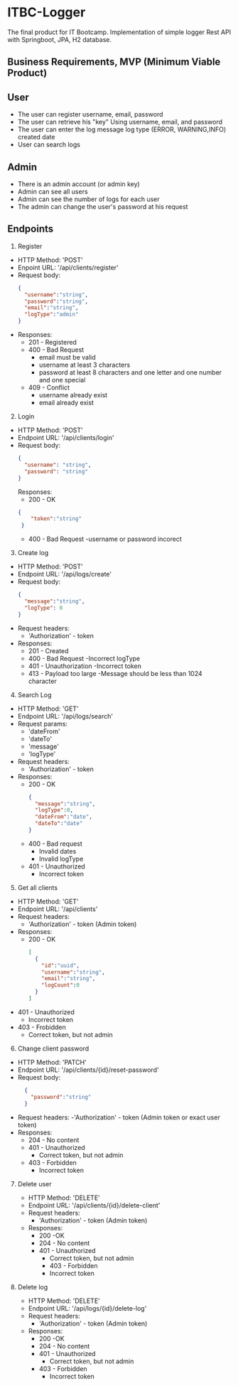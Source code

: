 # ITBC-Logger
The final product for IT Bootcamp. Implementation of simple logger Rest API with Springboot, JPA, H2 database. 

## Business Requirements, MVP (Minimum Viable Product)
## User
- The user can register
username, email, password
- The user can retrieve his "key"
Using username, email, and password
- The user can enter the log
message
log type (ERROR, WARNING,INFO)
created date
- User can search logs

## Admin
- There is an admin account (or admin key)
- Admin can see all users
- Admin can see the number of logs for each user
- The admin can change the user's password at his request

## Endpoints

1. Register
  - HTTP Method: 'POST'
  - Enpoint URL: '/api/clients/register'
  - Request body:
    ```json
    {
      "username":"string",
      "password":"string",
      "email":"string",
      "logType":"admin"
    }
    ```
  - Responses:
    - 201 - Registered
    - 400 - Bad Request
      - email must be valid
      - username at least 3 characters
      - password at least 8 characters and one letter and one number and one special
    - 409 - Conflict
        - username already exist
        - email already exist

2. Login
  - HTTP Method: 'POST'
  - Endpoint URL: '/api/clients/login'
  - Request body:
    ```json
    {
      "username": "string",
      "password": "string"
    }
    ```
    Responses:
      - 200 - OK
      ```json
      {
          "token":"string"
       }
      ```
      - 400 - Bad Request
        -username or password incorect

3. Create log
  - HTTP Method: 'POST'
  - Endpoint URL: '/api/logs/create'
  - Request body:
    ```json
    {
      "message":"string",
      "logType": 0
    }
    ```
  - Request headers:
     - 'Authorization' - token
  - Responses:
     - 201 - Created
     - 400 - Bad Request
       -Incorrect logType
     - 401 - Unauthorization
        -Incorrect token
     - 413 - Payload too large
        -Message should be less than 1024 character
4. Search Log
  - HTTP Method: 'GET'
  - Endpoint URL: '/api/logs/search'
  - Request params:
    - 'dateFrom'
    - 'dateTo'
    - 'message'
    - 'logType'
  - Request headers:
    - 'Authorization' - token
  - Responses:
    - 200 - OK
      ```json 
      {
        "message":"string",
        "logType":0,
        "dateFrom":"date",
        "dateTo":"date"
      }
      ```
    - 400 - Bad request 
      - Invalid dates 
      - Invalid logType
    - 401 - Unauthorized 
      - Incorrect token
5. Get all clients
  - HTTP Method: 'GET'
  - Endpoint URL: '/api/clients'
  - Request headers:
    - 'Authorization' - token (Admin token)
  - Responses:
    - 200 - OK
      ```json
      [
        {
          "id":"uuid",
          "username":"string",
          "email":"string",
          "logCount":0
        }
      ]
      ```
   - 401 - Unauthorized
     - Incorrect token
   - 403 - Frobidden
     - Correct token, but not admin

6. Change client password
  - HTTP Method: 'PATCH'
  - Endpoint URL: '/api/clients/{id}/reset-password'
  - Request body:
    ```json
      {
        "password":"string"
      }
    ```
   - Request headers:
     -'Authorization' - token (Admin token or exact user token)
   - Responses:
     - 204 - No content      
     - 401 - Unauthorized 
       - Correct token, but not admin
     - 403 - Forbidden
       - Incorrect token
     
7. Delete user
    - HTTP Method: 'DELETE'
    - Endpoint URL: '/api/clients/{id}/delete-client'
    - Request headers:
      - 'Authorization' - token (Admin token)
    - Responses:
      - 200 -OK
      - 204 - No content
      - 401 - Unauthorized 
        - Correct token, but not admin
        - 403 - Forbidden
        - Incorrect token

8. Delete log
    - HTTP Method: 'DELETE'
    - Endpoint URL: '/api/logs/{id}/delete-log'
    - Request headers:
        - 'Authorization' - token (Admin token)
    - Responses:
        - 200 -OK
        - 204 - No content
        - 401 - Unauthorized
            - Correct token, but not admin
        - 403 - Forbidden
          - Incorrect token
      

